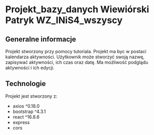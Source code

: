 # Projekt_bazy_danych Wiewiórski Patryk WZ_INiS4_wszyscy

## Generalne informacje
Projekt stworzony przy pomocy tutoriala. Projekt ma byc w postaci kalendarza aktywności. Użytkownik może stworzyć swoją nazwę,
zapisywać aktywności, ich czas oraz datę. Ma możliwość podglądu aktywności i ich edycji.

## Technologie
Projekt jest stworzony z:
* axios ^0.18.0
* bootstrap ^4.3.1
* react ^16.8.6
* express
* cors
